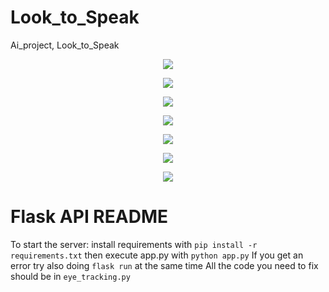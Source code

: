 # Look_to_Speak
Ai_project, Look_to_Speak

<p align="center">
  <img src="https://github.com/junhyk-lee/Look_to_Speak/blob/main/Clip_img/First.png">
</p>
<p align="center">
  <img src="https://github.com/junhyk-lee/Look_to_Speak/blob/main/Clip_img/Second.png">
</p>
<p align="center">
  <img src="https://github.com/junhyk-lee/Look_to_Speak/blob/main/Clip_img/Third.png">
</p>
<p align="center">
  <img src="https://github.com/junhyk-lee/Look_to_Speak/blob/main/Clip_img/Forth.png">
</p>
<p align="center">
  <img src="https://github.com/junhyk-lee/Look_to_Speak/blob/main/Clip_img/Fifth.png">
</p>
<p align="center">
  <img src="https://github.com/junhyk-lee/Look_to_Speak/blob/main/Clip_img/Sixth.png">
</p>
<p align="center">
  <img src="https://github.com/junhyk-lee/Look_to_Speak/blob/main/Clip_img/Final.png">
</p>

# Flask API README

To start the server: install requirements with `pip install -r requirements.txt`
then execute app.py with `python app.py`
If you get an error try also doing `flask run` at the same time
All the code you need to fix should be in `eye_tracking.py`
